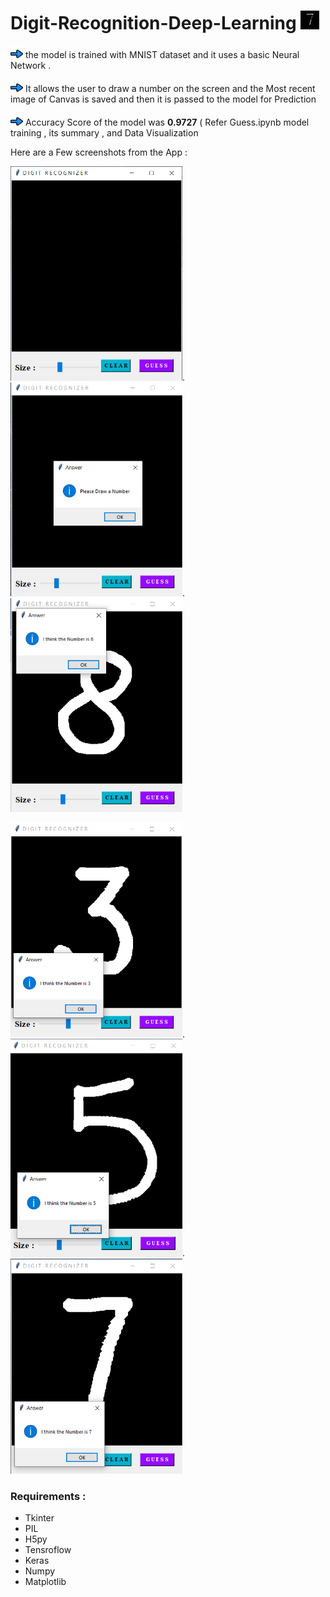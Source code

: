 # Digit-Recognition-Deep-Learning   <img src="https://github.com/RajGorhekar/Digit-Recognition-Deep-Learning/blob/master/YourDrawings/recent_drawing.png" width ="30"  >

<img src="https://github.com/RajGorhekar/Digit-Recognition-Deep-Learning/blob/master/Screenshots/head.png" width ="20"  > the model is trained with MNIST dataset and it uses a basic Neural Network .

<img src="https://github.com/RajGorhekar/Digit-Recognition-Deep-Learning/blob/master/Screenshots/head.png" width ="20"  > It allows the user to draw a number on the screen and the Most recent image of Canvas is saved and then it is passed to the model for Prediction

<img src="https://github.com/RajGorhekar/Digit-Recognition-Deep-Learning/blob/master/Screenshots/head.png" width ="20"  > Accuracy Score of the model was **0.9727** ( Refer Guess.ipynb model training , its summary , and Data Visualization

Here are a Few screenshots from the App :

<img src="https://github.com/RajGorhekar/Digit-Recognition-Deep-Learning/blob/master/Screenshots/ss1.png"  width ="275">.
<img src="https://github.com/RajGorhekar/Digit-Recognition-Deep-Learning/blob/master/Screenshots/ss5.png"  width ="275">.
<img src="https://github.com/RajGorhekar/Digit-Recognition-Deep-Learning/blob/master/Screenshots/ss6.png"  width ="275">

<img src="https://github.com/RajGorhekar/Digit-Recognition-Deep-Learning/blob/master/Screenshots/ss4.png"  width ="275">.
<img src="https://github.com/RajGorhekar/Digit-Recognition-Deep-Learning/blob/master/Screenshots/ss2.png"  width ="275">.
<img src="https://github.com/RajGorhekar/Digit-Recognition-Deep-Learning/blob/master/Screenshots/ss3.png"  width ="275">

### Requirements :
- Tkinter
- PIL
- H5py
- Tensroflow
- Keras
- Numpy
- Matplotlib
